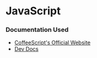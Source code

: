 # JavaScript

### Documentation Used

- [CoffeeScript's Official Website](https://coffeescript.org/)
- [Dev Docs](https://devdocs.io/coffeescript~2/)
